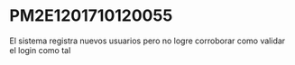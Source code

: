 # PM2E1201710120055
El sistema registra nuevos usuarios pero no logre corroborar como validar el login como tal
